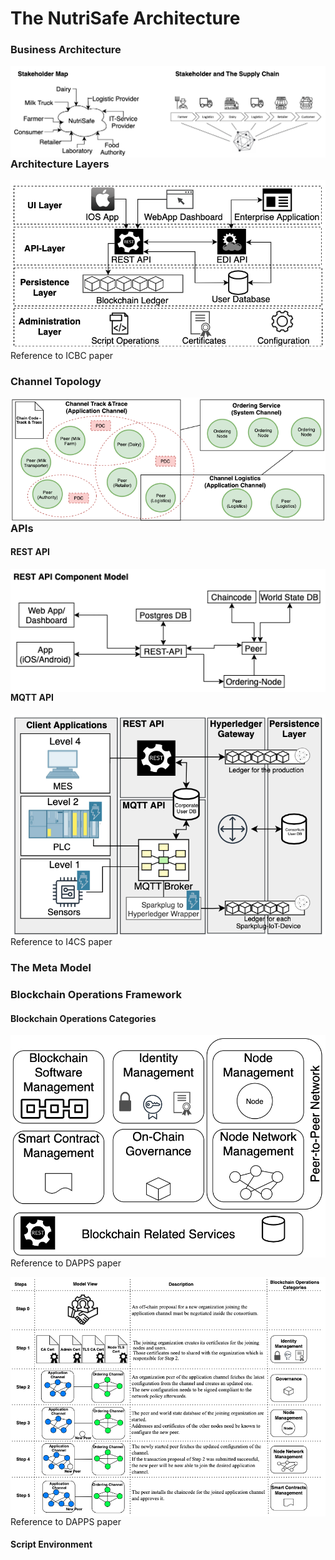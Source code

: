 # The NutriSafe Architecture

### Business Architecture


<img src="./pictures/stakeholder_maps.png"
     alt="Markdown Monster icon"
     style="float: left; margin-right: 10px;" /><space><space>


### Architecture Layers

<img src="./pictures/architecture_interface_layers.png"
     alt="Markdown Monster icon"
     style="float: left; margin-right: 10px;" /> 

Reference to ICBC paper

### Channel Topology

<img src="./pictures/channel_topology.png"
     alt="Markdown Monster icon"
     style="float: left; margin-right: 10px;" /> 


### APIs

#### REST API

<img src="./pictures/rest_api_component_model.png"
     alt="Markdown Monster icon"
     style="float: left; margin-right: 10px;" /> 

#### MQTT API

<img src="./pictures/mqtt_api.png"
     alt="Markdown Monster icon"
     style="float: left; margin-right: 10px;" /> 

Reference to I4CS paper
     

### The Meta Model

### Blockchain Operations Framework

#### Blockchain Operations Categories

<img src="./pictures/blockchain_operations_categories.png"
     alt="Markdown Monster icon"
     style="float: left; margin-right: 10px;" /> 

Reference to DAPPS paper

<img src="./pictures/onboarding_a_new_org.png"
     alt="Markdown Monster icon"
     style="float: left; margin-right: 10px;" /> 

Reference to DAPPS paper

#### Script Environment


